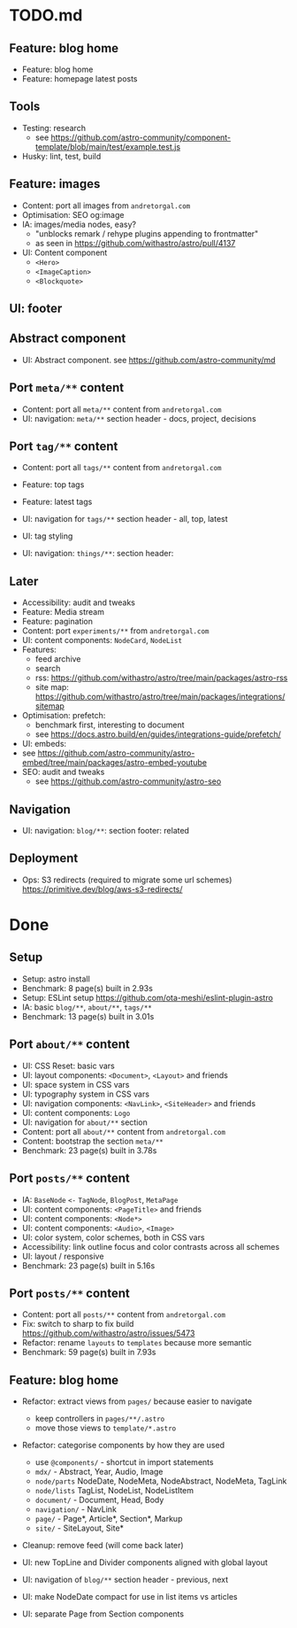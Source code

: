 # TODO.md

## Feature: blog home

- Feature: blog home
- Feature: homepage latest posts

## Tools

- Testing: research
  - see https://github.com/astro-community/component-template/blob/main/test/example.test.js
- Husky: lint, test, build

## Feature: images

- Content: port all images from `andretorgal.com`
- Optimisation: SEO og:image
- IA: images/media nodes, easy?
  - "unblocks remark / rehype plugins appending to frontmatter"
  - as seen in https://github.com/withastro/astro/pull/4137
- UI: Content component
  - `<Hero>`
  - `<ImageCaption>`
  - `<Blockquote>`

## UI: footer

## Abstract component

- UI: Abstract component. see https://github.com/astro-community/md

## Port `meta/**` content

- Content: port all `meta/**` content from `andretorgal.com`
- UI: navigation: `meta/**` section header - docs, project, decisions

## Port `tag/**` content

- Content: port all `tags/**` content from `andretorgal.com`
- Feature: top tags
- Feature: latest tags
- UI: navigation for `tags/**` section header - all, top, latest
- UI: tag styling

- UI: navigation: `things/**`: section header:

## Later

- Accessibility: audit and tweaks
- Feature: Media stream
- Feature: pagination
- Content: port `experiments/**` from `andretorgal.com`
- UI: content components: `NodeCard`, `NodeList`
- Features:
  - feed archive
  - search
  - rss: https://github.com/withastro/astro/tree/main/packages/astro-rss
  - site map: https://github.com/withastro/astro/tree/main/packages/integrations/sitemap
- Optimisation: prefetch:
  - benchmark first, interesting to document
  - see https://docs.astro.build/en/guides/integrations-guide/prefetch/
- UI: embeds:
- see https://github.com/astro-community/astro-embed/tree/main/packages/astro-embed-youtube
- SEO: audit and tweaks
  - see https://github.com/astro-community/astro-seo

## Navigation

- UI: navigation: `blog/**`: section footer: related

## Deployment

- Ops: S3 redirects (required to migrate some url schemes) https://primitive.dev/blog/aws-s3-redirects/

# Done

## Setup

- Setup: astro install
- Benchmark: 8 page(s) built in 2.93s
- Setup: ESLint setup https://github.com/ota-meshi/eslint-plugin-astro
- IA: basic `blog/**`, `about/**`, `tags/**`
- Benchmark: 13 page(s) built in 3.01s

## Port `about/**` content

- UI: CSS Reset: basic vars
- UI: layout components: `<Document>`, `<Layout>` and friends
- UI: space system in CSS vars
- UI: typography system in CSS vars
- UI: navigation components: `<NavLink>`, `<SiteHeader>` and friends
- UI: content components: `Logo`
- UI: navigation for `about/**` section
- Content: port all `about/**` content from `andretorgal.com`
- Content: bootstrap the section `meta/**`
- Benchmark: 23 page(s) built in 3.78s

## Port `posts/**` content

- IA: `BaseNode` `<-` `TagNode`, `BlogPost`, `MetaPage`
- UI: content components: `<PageTitle>` and friends
- UI: content components: `<Node*>`
- UI: content components: `<Audio>`, `<Image>`
- UI: color system, color schemes, both in CSS vars
- Accessibility: link outline focus and color contrasts across all schemes
- UI: layout / responsive
- Benchmark: 23 page(s) built in 5.16s

## Port `posts/**` content

- Content: port all `posts/**` content from `andretorgal.com`
- Fix: switch to sharp to fix build https://github.com/withastro/astro/issues/5473
- Refactor: rename `layouts` to `templates` because more semantic
- Benchmark: 59 page(s) built in 7.93s

## Feature: blog home

- Refactor: extract views from `pages/` because easier to navigate

  - keep controllers in `pages/**/.astro`
  - move those views to `template/*.astro`

- Refactor: categorise components by how they are used

  - use `@components/` - shortcut in import statements
  - `mdx/` - Abstract, Year, Audio, Image
  - `node/parts` NodeDate, NodeMeta, NodeAbstract, NodeMeta, TagLink
  - `node/lists` TagList, NodeList, NodeListItem
  - `document/` - Document, Head, Body
  - `navigation/` - NavLink
  - `page/` - Page\*, Article\*, Section\*, Markup
  - `site/` - SiteLayout, Site\*

- Cleanup: remove feed (will come back later)
- UI: new TopLine and Divider components aligned with global layout
- UI: navigation of `blog/**` section header - previous, next
- UI: make NodeDate compact for use in list items vs articles
- UI: separate Page from Section components
